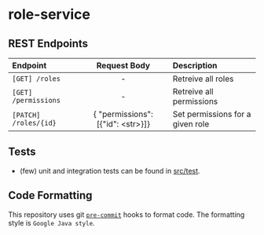# role-service

## REST Endpoints
|        Endpoint       |            Request Body             |             Description          |
|:--------------------- |:-----------------------------------:|:---------------------------------|
| `[GET] /roles`        |                      -              | Retreive all roles               |
| `[GET] /permissions`  |                      -              | Retreive all permissions         |
| `[PATCH] /roles/{id}` | { "permissions": [{"id": \<str\>}]} | Set permissions for a given role |

## Tests
* (few) unit and integration tests can be found in [src/test](src/test).

## Code Formatting
This repository uses git [`pre-commit`](https://pre-commit.com/) hooks to format code. The formatting style is `Google Java style`.

